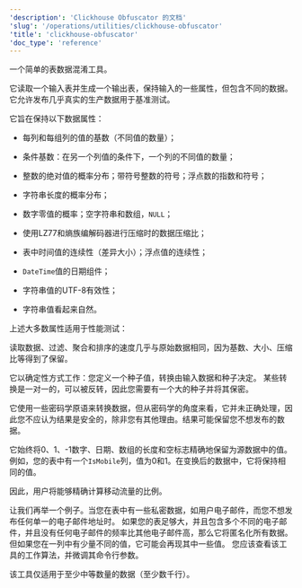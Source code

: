 ```yaml
---
'description': 'Clickhouse Obfuscator 的文档'
'slug': '/operations/utilities/clickhouse-obfuscator'
'title': 'clickhouse-obfuscator'
'doc_type': 'reference'
---
```


一个简单的表数据混淆工具。

它读取一个输入表并生成一个输出表，保持输入的一些属性，但包含不同的数据。
它允许发布几乎真实的生产数据用于基准测试。

它旨在保持以下数据属性：
- 每列和每组列的值的基数（不同值的数量）；
- 条件基数：在另一个列值的条件下，一个列的不同值的数量；
- 整数的绝对值的概率分布；带符号整数的符号；浮点数的指数和符号；
- 字符串长度的概率分布；
- 数字零值的概率；空字符串和数组，`NULL`；

- 使用LZ77和熵族编解码器进行压缩时的数据压缩比；
- 表中时间值的连续性（差异大小）；浮点值的连续性；
- `DateTime`值的日期组件；

- 字符串值的UTF-8有效性；
- 字符串值看起来自然。

上述大多数属性适用于性能测试：

读取数据、过滤、聚合和排序的速度几乎与原始数据相同，因为基数、大小、压缩比等得到了保留。

它以确定性方式工作：您定义一个种子值，转换由输入数据和种子决定。
某些转换是一对一的，可以被反转，因此您需要有一个大的种子并将其保密。

它使用一些密码学原语来转换数据，但从密码学的角度来看，它并未正确处理，因此您不应认为结果是安全的，除非您有其他理由。结果可能保留您不想发布的数据。

它始终将0、1、-1数字、日期、数组的长度和空标志精确地保留为源数据中的值。
例如，您的表中有一个`IsMobile`列，值为0和1。在变换后的数据中，它将保持相同的值。

因此，用户将能够精确计算移动流量的比例。

让我们再举一个例子。当您在表中有一些私密数据，如用户电子邮件，而您不想发布任何单一的电子邮件地址时。
如果您的表足够大，并且包含多个不同的电子邮件，并且没有任何电子邮件的频率比其他电子邮件高，那么它将匿名化所有数据。但如果您在一列中有少量不同的值，它可能会再现其中一些值。
您应该查看该工具的工作算法，并微调其命令行参数。

该工具仅适用于至少中等数量的数据（至少数千行）。
